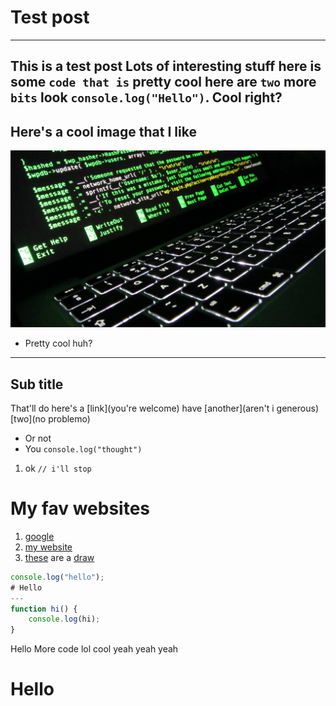 # Test post
---
This is a test post
Lots of interesting stuff
here is some `code that is` pretty cool
here are `two` more `bits`
look `console.log("Hello")`. Cool right?
---
## Here's a cool image that I like
![A random image](img/random.jpeg)
- Pretty cool huh?
---
## Sub title
That'll do
here's a [link](you're welcome)
have [another](aren't i generous) [two](no problemo)
- Or not
- You `console.log("thought")`
1. ok `// i'll stop`

# My fav websites
1. [google](http://google.com)
2. [my website](tomando.me)
3. [these](website1) are a [draw](website2)

``` js
console.log("hello");
# Hello
---
function hi() {
    console.log(hi);
}
```
Hello
    More code
lol cool
    yeah yeah yeah
# Hello

